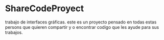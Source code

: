 # ShareCodeProyect
trabajo de interfaces gráficas.
este es un proyecto pensado en todas estas persons que quieren compartir y o encontrar codigo
que les ayude para sus trabajos.
